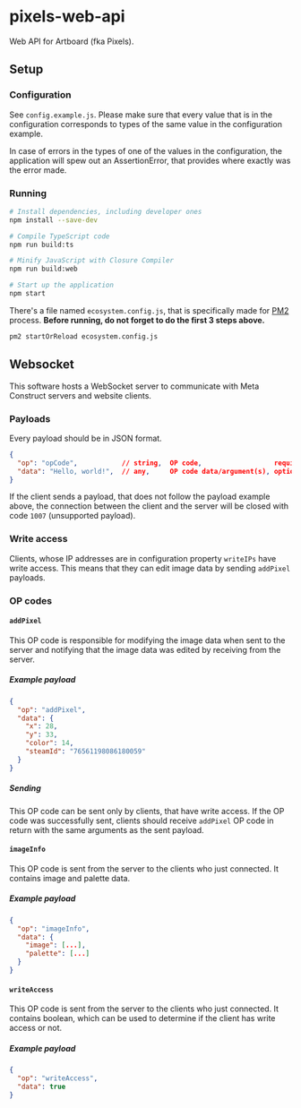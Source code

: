 # pixels-web-api
Web API for Artboard (fka Pixels).

## Setup

### Configuration
See `config.example.js`. Please make sure that every value that is in the configuration
corresponds to types of the same value in the configuration example.

In case of errors in the types of one of the values in the configuration, the
application will spew out an AssertionError, that provides where exactly was the
error made.

### Running
```bash
# Install dependencies, including developer ones
npm install --save-dev

# Compile TypeScript code
npm run build:ts

# Minify JavaScript with Closure Compiler
npm run build:web

# Start up the application
npm start
```

There's a file named `ecosystem.config.js`, that is specifically made for [PM2](https://pm2.keymetrics.io/)
process. **Before running, do not forget to do the first 3 steps above.**
```bash
pm2 startOrReload ecosystem.config.js
```

## Websocket
This software hosts a WebSocket server to communicate with Meta Construct servers and
website clients.

### Payloads
Every payload should be in JSON format.

```json
{
  "op": "opCode",           // string,  OP code,                  required
  "data": "Hello, world!",  // any,     OP code data/argument(s), optional
}
```

If the client sends a payload, that does not follow the payload example above, the
connection between the client and the server will be closed with code `1007` (unsupported
payload).

### Write access
Clients, whose IP addresses are in configuration property `writeIPs` have write access.
This means that they can edit image data by sending `addPixel` payloads.

### OP codes

#### `addPixel`
This OP code is responsible for modifying the image data when sent to the server and
notifying that the image data was edited by receiving from the server.

##### Example payload
```json
{
  "op": "addPixel",
  "data": {
    "x": 28,
    "y": 33,
    "color": 14,
    "steamId": "76561198086180059"
  }
}
```

##### Sending
This OP code can be sent only by clients, that have write access. If the OP code was
successfully sent, clients should receive `addPixel` OP code in return with the same
arguments as the sent payload.

#### `imageInfo`
This OP code is sent from the server to the clients who just connected. It contains
image and palette data.

##### Example payload
```json
{
  "op": "imageInfo",
  "data": {
    "image": [...],
    "palette": [...]
  }
}
```

#### `writeAccess`
This OP code is sent from the server to the clients who just connected. It contains
boolean, which can be used to determine if the client has write access or not.

##### Example payload
```json
{
  "op": "writeAccess",
  "data": true
}
```
